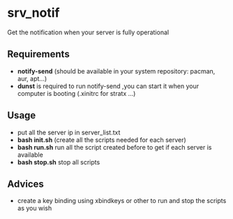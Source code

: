 # srv_notif
Get the notification when your server is fully operational

## Requirements

- **notify-send** (should be available in your system repository: pacman, aur, apt...)
- **dunst** is required to run notify-send ,you can start it when your computer is booting (.xinitrc for stratx ...)

## Usage

- put all the server ip in server_list.txt
- **bash init.sh** (create all the scripts needed for each server)
- **bash run.sh** run all the script created before to get if each server is available
- **bash stop.sh** stop all scripts

## Advices 

- create a key binding using xbindkeys or other to run and stop the scripts as you wish 
